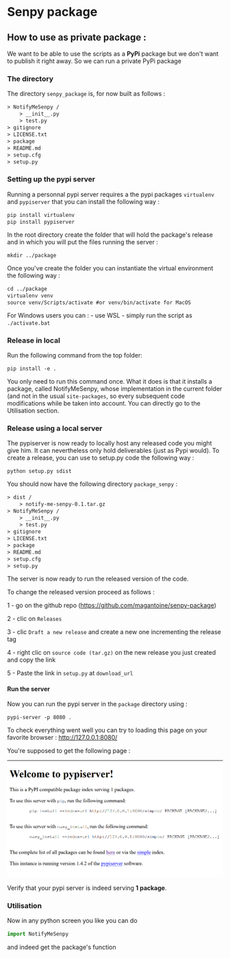 # Senpy package


## How to use as private package :

We want to be able to use the scripts as a **PyPi** package but we don't want to publish it right away. So we can run a private PyPi package


### The directory 

The directory ```senpy_package``` is, for now built as follows :
```
> NotifyMeSenpy /
    > __init__.py
    > test.py
> gitignore
> LICENSE.txt
> package
> README.md
> setup.cfg
> setup.py
```


### Setting up the pypi server

Running a personnal pypi server requires a the pypi packages ```virtualenv``` and ```pypiserver``` that you can install the following way :

```shell
pip install virtualenv
pip install pypiserver
```

In the root directory create the folder that will hold the package's release and in which you will put the files running the server :

```shell
mkdir ../package
```

Once you've create the folder you can instantiate the virtual environment the following way :

```shell
cd ../package
virtualenv venv
source venv/Scripts/activate #or venv/bin/activate for MacOS
```

For Windows users you can :
    - use WSL
    - simply run the script as ``` ./activate.bat ```


### Release in local

Run the following command from the top folder:
```
pip install -e .
```
You only need to run this command once. What it does is that it installs a package, called NotifyMeSenpy, whose implementation in the current folder (and not in the usual `site-packages`, so every subsequent code modifications while be taken into account.
You can directly go to the Utilisation section.

### Release using a local server

The pypiserver is now ready to locally host any released code you might give him. It can nevertheless only hold deliverables (just as Pypi would). To create a release, you can use to setup.py code the following way :

```shell
python setup.py sdist
```

You should now have the following directory ```package_senpy``` :
```
> dist /
    > notify-me-senpy-0.1.tar.gz
> NotifyMeSenpy /
    > __init__.py
    > test.py
> gitignore
> LICENSE.txt
> package
> README.md
> setup.cfg
> setup.py
```

The server is now ready to run the released version of the code.

To change the released version proceed as follows :

1 - go on the github repo (https://github.com/magantoine/senpy-package)

2 - clic on ```Releases```

3 - clic ```Draft a new release``` and create a new one incrementing the release tag

4 - right clic on ```source code (tar.gz)``` on the new release you just created and copy the link

5 - Paste the link in ```setup.py``` at ```download_url```

#### Run the server

Now you can run the pypi server in the ```package``` directory using :

```
pypi-server -p 8080 .
```

To check everything went well you can try to loading this page on your favorite browser : http://127.0.0.1:8080/


You're supposed to get the following page :


![pypi running](medias/pypi_running.png)


Verify that your pypi server is indeed serving **1 package**.


### Utilisation

Now in any python screen you like you can do 

```python
import NotifyMeSenpy
``` 

and indeed get the package's function









